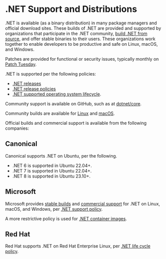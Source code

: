 # .NET Support and Distributions

.NET is available (as a binary distribution) in many package managers and official download sites. These builds of .NET are provided and supported by organizations that participate in the .NET community, [build .NET from source](https://github.com/dotnet/dotnet), and offer stable binaries to their users. These organizations work together to enable developers to be productive and safe on Linux, macOS, and Windows.

Patches are provided for functional or security issues, typically monthly on [Patch Tuesday](https://en.wikipedia.org/wiki/Patch_Tuesday).

.NET is supported per the following policies:

* [.NET releases](releases.md)
* [.NET release policies](release-policies.md)
* [.NET supported operating system lifecycle](os-lifecycle-policy.md).

Community support is available on GitHub, such as at [dotnet/core](https://github.com/dotnet/core).

Community builds are available for [Linux](linux.md) and [macOS](https://formulae.brew.sh/cask/dotnet-sdk). 

Official builds and commercial support is available from the following companies:

## Canonical

Canonical supports .NET on Ubuntu, per the following.

- .NET 6 is supported in Ubuntu 22.04+.
- .NET 7 is supported in Ubuntu 22.04+.
- .NET 8 is supported in Ubuntu 23.10+.

## Microsoft

Microsoft provides [stable builds](https://dotnet.microsoft.com/download) and [commercial support](https://support.serviceshub.microsoft.com/supportforbusiness/onboarding) for .NET on Linux, macOS, and Windows, per [.NET support policy](https://dotnet.microsoft.com/platform/support/policy).

A more restrictive policy is used for [.NET container images](https://github.com/dotnet/dotnet-docker/blob/main/documentation/supported-platforms.md).

## Red Hat

Red Hat supports .NET on Red Hat Enterprise Linux, per [.NET life cycle policy](https://access.redhat.com/support/policy/updates/net-core).
